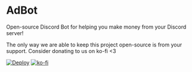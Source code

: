 # AdBot
Open-source Discord Bot for helping you make money from your Discord server!

The only way we are able to keep this project open-source is from your support. Consider donating to us on ko-fi <3

[![Deploy](https://www.herokucdn.com/deploy/button.svg)](https://heroku.com/deploy?template=https://github.com/RJain12/adbot)
[![ko-fi](https://www.ko-fi.com/img/githubbutton_sm.svg)](https://ko-fi.com/V7V21NNO3)
